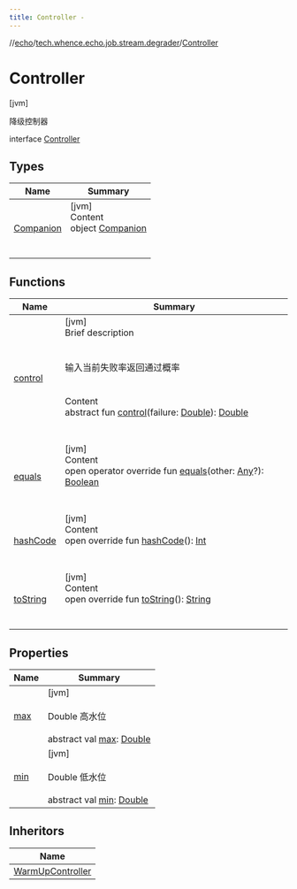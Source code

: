 ```yaml
---
title: Controller -
---
```

//[echo](../../index.md)/[tech.whence.echo.job.stream.degrader](../index.md)/[Controller](index.md)



# Controller  
 [jvm] 

降级控制器

interface [Controller](index.md)   


## Types  
  
|  Name|  Summary| 
|---|---|
| [Companion](-companion/index.md)| [jvm]  <br>Content  <br>object [Companion](-companion/index.md)  <br><br><br>


## Functions  
  
|  Name|  Summary| 
|---|---|
| [control](control.md)| [jvm]  <br>Brief description  <br><br><br>输入当前失败率返回通过概率<br><br>  <br>Content  <br>abstract fun [control](control.md)(failure: [Double](https://kotlinlang.org/api/latest/jvm/stdlib/kotlin/-double/index.html)): [Double](https://kotlinlang.org/api/latest/jvm/stdlib/kotlin/-double/index.html)  <br><br><br>
| [equals](../../tech.whence.echo.webclient.response.exception/-response-unrecognized-exception/index.md#kotlin/Any/equals/#kotlin.Any?/PointingToDeclaration/)| [jvm]  <br>Content  <br>open operator override fun [equals](../../tech.whence.echo.webclient.response.exception/-response-unrecognized-exception/index.md#kotlin/Any/equals/#kotlin.Any?/PointingToDeclaration/)(other: [Any](https://kotlinlang.org/api/latest/jvm/stdlib/kotlin/-any/index.html)?): [Boolean](https://kotlinlang.org/api/latest/jvm/stdlib/kotlin/-boolean/index.html)  <br><br><br>
| [hashCode](../../tech.whence.echo.webclient.response.exception/-response-unrecognized-exception/index.md#kotlin/Any/hashCode/#/PointingToDeclaration/)| [jvm]  <br>Content  <br>open override fun [hashCode](../../tech.whence.echo.webclient.response.exception/-response-unrecognized-exception/index.md#kotlin/Any/hashCode/#/PointingToDeclaration/)(): [Int](https://kotlinlang.org/api/latest/jvm/stdlib/kotlin/-int/index.html)  <br><br><br>
| [toString](../../tech.whence.echo.webclient.response.exception/-response-unrecognized-exception/index.md#kotlin/Any/toString/#/PointingToDeclaration/)| [jvm]  <br>Content  <br>open override fun [toString](../../tech.whence.echo.webclient.response.exception/-response-unrecognized-exception/index.md#kotlin/Any/toString/#/PointingToDeclaration/)(): [String](https://kotlinlang.org/api/latest/jvm/stdlib/kotlin/-string/index.html)  <br><br><br>


## Properties  
  
|  Name|  Summary| 
|---|---|
| [max](index.md#tech.whence.echo.job.stream.degrader/Controller/max/#/PointingToDeclaration/)|  [jvm] <br><br>Double 高水位<br><br>abstract val [max](index.md#tech.whence.echo.job.stream.degrader/Controller/max/#/PointingToDeclaration/): [Double](https://kotlinlang.org/api/latest/jvm/stdlib/kotlin/-double/index.html)   <br>
| [min](index.md#tech.whence.echo.job.stream.degrader/Controller/min/#/PointingToDeclaration/)|  [jvm] <br><br>Double 低水位<br><br>abstract val [min](index.md#tech.whence.echo.job.stream.degrader/Controller/min/#/PointingToDeclaration/): [Double](https://kotlinlang.org/api/latest/jvm/stdlib/kotlin/-double/index.html)   <br>


## Inheritors  
  
|  Name| 
|---|
| [WarmUpController](../-warm-up-controller/index.md)

